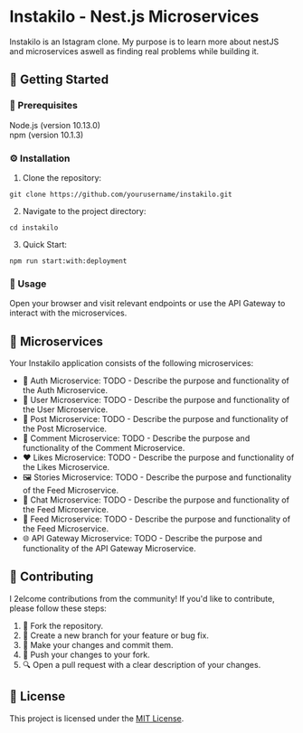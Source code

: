 <!DOCTYPE html>
<html>

<body>

  <h1>Instakilo - Nest.js Microservices</h1>

  <p>Instakilo is an Istagram clone. My purpose is to learn more about nestJS and microservices aswell as finding real problems while building it.</p>

  <h2>🚀 Getting Started</h2>

  <h3>🔧 Prerequisites</h3>
  <p>Node.js (version 10.13.0)<br>npm (version 10.1.3)</p>

  <h3>⚙️ Installation</h3>
  <ol>
    <li>Clone the repository:</li>
  </ol>

  <pre><code>git clone https://github.com/yourusername/instakilo.git</code></pre>

  <ol start="2">
    <li>Navigate to the project directory:</li>
  </ol>

  <pre><code>cd instakilo</code></pre>

  <ol start="3">
    <li>Quick Start:</li>
  </ol>
  
  <pre><code>npm run start:with:deployment</code></pre>
  
  <h3>🚀 Usage</h3>

  <p>Open your browser and visit relevant endpoints or use the API Gateway to interact with the microservices.</p>

  <h2>🔌 Microservices</h2>

  <p>Your Instakilo application consists of the following microservices:</p>

  <ul>
    <li>🔐 Auth Microservice: TODO - Describe the purpose and functionality of the Auth Microservice.</li>
    <li>👤 User Microservice: TODO - Describe the purpose and functionality of the User Microservice.</li>
    <li>📝 Post Microservice: TODO - Describe the purpose and functionality of the Post Microservice.</li>
    <li>💬 Comment Microservice: TODO - Describe the purpose and functionality of the Comment Microservice.</li>
    <li>❤️ Likes Microservice: TODO - Describe the purpose and functionality of the Likes Microservice.</li>
    <li>🖼️ Stories Microservice: TODO - Describe the purpose and functionality of the Feed Microservice.</li>
    <li>💬 Chat Microservice: TODO - Describe the purpose and functionality of the Feed Microservice.</li>
    <li>📰 Feed Microservice: TODO - Describe the purpose and functionality of the Feed Microservice.</li>
    <li>🌐 API Gateway Microservice: TODO - Describe the purpose and functionality of the API Gateway Microservice.</li>
  </ul>

  <h2>👥 Contributing</h2>

  <p>I 2elcome contributions from the community! If you'd like to contribute, please follow these steps:</p>

  <ol>
    <li>🍴 Fork the repository.</li>
    <li>🌿 Create a new branch for your feature or bug fix.</li>
    <li>🔧 Make your changes and commit them.</li>
    <li>🚀 Push your changes to your fork.</li>
    <li>🔍 Open a pull request with a clear description of your changes.</li>
  </ol>

  <h2>📄 License</h2>

  <p>This project is licensed under the <a href="LICENSE">MIT License</a>.</p>

</body>

</html>
